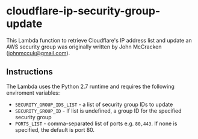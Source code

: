 cloudflare-ip-security-group-update
===================================

This Lambda function to retrieve Cloudflare's IP address list and
update an AWS security group was originally written by John McCracken
(johnmccuk@gmail.com).

Instructions
------------

The Lambda uses the Python 2.7 runtime and requires the following
enviroment variables:

* `SECURITY_GROUP_IDS_LIST` - a list of security group IDs to update
* `SECURITY_GROUP_ID` - If list is undefined, a group ID for the specified security group
* `PORTS_LIST` - comma-separated list of ports e.g. `80,443`. If none
  is specified, the default is port 80.
